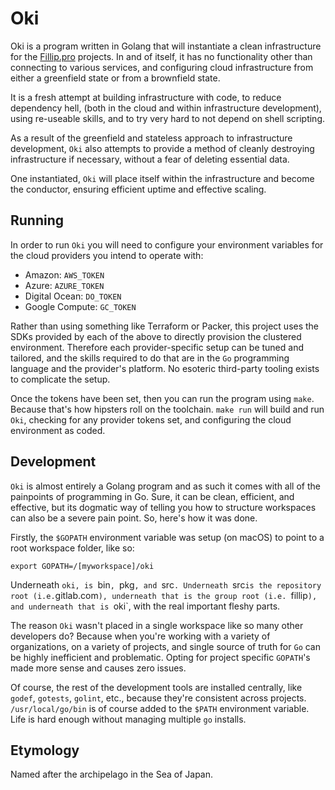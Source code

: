 # Oki
Oki is a program written in Golang that will 
instantiate a clean infrastructure for the
[Fillip.pro](https://fillip.pro) projects. In
and of itself, it has no functionality other
than connecting to various services, and configuring
cloud infrastructure from either a greenfield state
or from a brownfield state. 

It is a fresh attempt at building infrastructure
with code, to reduce dependency hell, (both in the
cloud and within infrastructure development), using 
re-useable skills, and to try very hard to not
depend on shell scripting.

As a result of the greenfield and stateless approach
to infrastructure development, `Oki` also attempts 
to provide a method of cleanly destroying infrastructure
if necessary, without a fear of deleting essential data.

One instantiated, `Oki` will place itself within the
infrastructure and become the conductor, ensuring 
efficient uptime and effective scaling.

## Running
In order to run `Oki` you will need to configure your
environment variables for the cloud providers you 
intend to operate with:

 - Amazon: `AWS_TOKEN`
 - Azure: `AZURE_TOKEN`
 - Digital Ocean: `DO_TOKEN`
 - Google Compute: `GC_TOKEN`

Rather than using something like Terraform or Packer,
this project uses the SDKs provided by each of the above
to directly provision the clustered environment. Therefore
each provider-specific setup can be tuned and tailored, 
and the skills required to do that are in the `Go` 
programming language and the provider's platform. No
esoteric third-party tooling exists to complicate the 
setup.

Once the tokens have been set, then you can run the 
program using `make`. Because that's how hipsters roll
on the toolchain. `make run` will build and run `Oki`, 
checking for any provider tokens set, and configuring
the cloud environment as coded.

## Development
`Oki` is almost entirely a Golang program and as such
it comes with all of the painpoints of programming in Go.
Sure, it can be clean, efficient, and effective, but its
dogmatic way of telling you how to structure workspaces
can also be a severe pain point. So, here's how it was 
done.

Firstly, the `$GOPATH` environment variable was setup 
(on macOS) to point to a root workspace folder, like so:

`export GOPATH=/[myworkspace]/oki`

Underneath `oki, is `bin`, `pkg`, and `src`. Underneath
`src` is the repository root (i.e. `gitlab.com`), underneath
that is the group root (i.e. `fillip`), and underneath
that is `oki`, with the real important fleshy parts. 

The reason `Oki` wasn't placed in a single workspace like
so many other developers do? Because when you're working with
a variety of organizations, on a variety of projects, and single
source of truth for `Go` can be highly inefficient and 
problematic. Opting for project specific `GOPATH`'s made more
sense and causes zero issues. 

Of course, the rest of the development tools are installed centrally,
like `godef`, `gotests`, `golint`, etc., because they're consistent
across projects. `/usr/local/go/bin` is of course added to the 
`$PATH` environment variable. Life is hard enough without managing
multiple `go` installs.

## Etymology
Named after the archipelago in the Sea of Japan.
